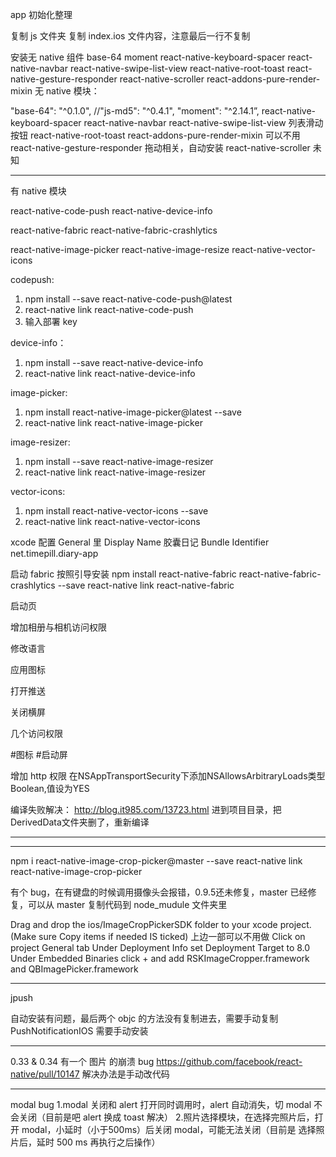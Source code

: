 app 初始化整理


复制 js 文件夹
复制 index.ios 文件内容，注意最后一行不复制

安装无 native 组件
base-64 moment react-native-keyboard-spacer react-native-navbar react-native-swipe-list-view react-native-root-toast 
react-native-gesture-responder react-native-scroller react-addons-pure-render-mixin
无 native 模块：

"base-64": "^0.1.0",
//"js-md5": "^0.4.1",
 "moment": "^2.14.1”,
react-native-keyboard-spacer
react-native-navbar
react-native-swipe-list-view 列表滑动按钮
react-native-root-toast
react-addons-pure-render-mixin  可以不用
react-native-gesture-responder 拖动相关，自动安装
react-native-scroller  未知

---------------------------------------
有 native 模块

react-native-code-push
react-native-device-info

react-native-fabric
react-native-fabric-crashlytics

react-native-image-picker
react-native-image-resize
react-native-vector-icons


codepush:
1. npm install --save react-native-code-push@latest
2. react-native link react-native-code-push
3. 输入部署 key

device-info：
1. npm install --save react-native-device-info
2. react-native link react-native-device-info

image-picker:
1. npm install react-native-image-picker@latest --save
2. react-native link react-native-image-picker

image-resizer:
1. npm install --save react-native-image-resizer
2. react-native link react-native-image-resizer

vector-icons:
1. npm install react-native-vector-icons --save
2. react-native link react-native-vector-icons



xcode 配置
General 里
Display Name 胶囊日记
Bundle Identifier net.timepill.diary-app

启动 fabric
按照引导安装
npm install react-native-fabric react-native-fabric-crashlytics --save
react-native link react-native-fabric

启动页

增加相册与相机访问权限

修改语言

应用图标

打开推送

关闭横屏

几个访问权限

#图标
#启动屏

增加 http 权限
在NSAppTransportSecurity下添加NSAllowsArbitraryLoads类型Boolean,值设为YES

编译失败解决：
http://blog.it985.com/13723.html
进到项目目录，把DerivedData文件夹删了，重新编译


---------

---------

npm i react-native-image-crop-picker@master --save
react-native link react-native-image-crop-picker

有个 bug，在有键盘的时候调用摄像头会报错，0.9.5还未修复，master 已经修复，可以从 master 复制代码到 node_mudule 文件夹里

Drag and drop the ios/ImageCropPickerSDK folder to your xcode project. (Make sure Copy items if needed IS ticked)
上边一部可以不用做
Click on project General tab
Under Deployment Info set Deployment Target to 8.0
Under Embedded Binaries click + and add RSKImageCropper.framework and QBImagePicker.framework


-----------
jpush

自动安装有问题，最后两个 objc 的方法没有复制进去，需要手动复制
PushNotificationIOS 需要手动安装


------------
0.33 & 0.34 有一个 图片 的崩溃 bug
https://github.com/facebook/react-native/pull/10147
解决办法是手动改代码



------------
modal bug
1.modal 关闭和 alert 打开同时调用时，alert 自动消失，切 modal 不会关闭（目前是吧 alert 换成 toast 解决）
2.照片选择模块，在选择完照片后，打开 modal，小延时（小于500ms）后关闭 modal，可能无法关闭（目前是 选择照片后，延时 500 ms 再执行之后操作）